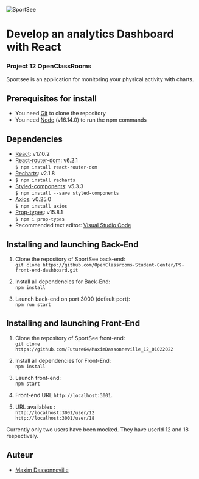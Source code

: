 ![SportSee](https://user.oc-static.com/upload/2020/08/18/15977560509272_logo%20%285%29.png)

# Develop an analytics Dashboard with React

### Project 12 OpenClassRooms

Sportsee is an application for monitoring your physical activity with charts.

## Prerequisites for install

- You need [Git](https://git-scm.com) to clone the repository
- You need [Node](https://nodejs.org/en/) (v16.14.0) to run the npm commands

## Dependencies

- [React](https://reactjs.org): v17.0.2
- [React-router-dom](https://reactrouter.com/web/guides/quick-start): v6.2.1  
  `$ npm install react-router-dom`
- [Recharts](https://recharts.org/en-US): v2.1.8
- `$ npm install recharts`
- [Styled-components](https://styled-components.com/): v5.3.3  
  `$ npm install --save styled-components`
- [Axios](https://github.com/axios/axios): v0.25.0  
  `$ npm install axios`
- [Prop-types](https://www.npmjs.com/package/prop-types): v15.8.1  
  `$ npm i prop-types`
- Recommended text editor: [Visual Studio Code](https://code.visualstudio.com)

## Installing and launching Back-End

1. Clone the repository of SportSee back-end:  
   `git clone https://github.com/OpenClassrooms-Student-Center/P9-front-end-dashboard.git`

2. Install all dependencies for Back-End:  
   `npm install`

3. Launch back-end on port 3000 (default port):  
   `npm run start`

## Installing and launching Front-End

1. Clone the repository of SportSee front-end:  
   `git clone https://github.com/Future64/MaximDassonneville_12_01022022`

2. Install all dependencies for Front-End:  
   `npm install`

3. Launch front-end:  
   `npm start`

4. Front-end URL `http://localhost:3001`.
5. URL availables :  
   `http://localhost:3001/user/12`  
   `http://localhost:3001/user/18`

Currently only two users have been mocked. They have userId 12 and 18 respectively.

## Auteur

- [Maxim Dassonneville](https://github.com/Future64)
